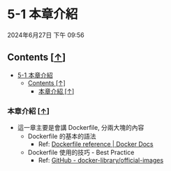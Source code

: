 <!-- This md file is originally converted from onenote -->

# 5-1 本章介紹

2024年6月27日
下午 09:56

## Contents [[↑](#5-1-本章介紹)]

- [5-1 本章介紹](#5-1-本章介紹)
  - [Contents \[↑\]](#contents-)
    - [本章介紹 \[↑\]](#本章介紹-)

### 本章介紹 [[↑](#5-1-本章介紹)]

- 這一章主要是會講 Dockerfile, 分兩大塊的內容
  - Dockerfile 的基本的語法
    - Ref: [Dockerfile reference \| Docker Docs](https://docs.docker.com/reference/dockerfile/)
  - Dockerfile 使用的技巧 - Best Practice
    - Ref: [GitHub - docker-library/official-images](https://github.com/docker-library/official-images)
